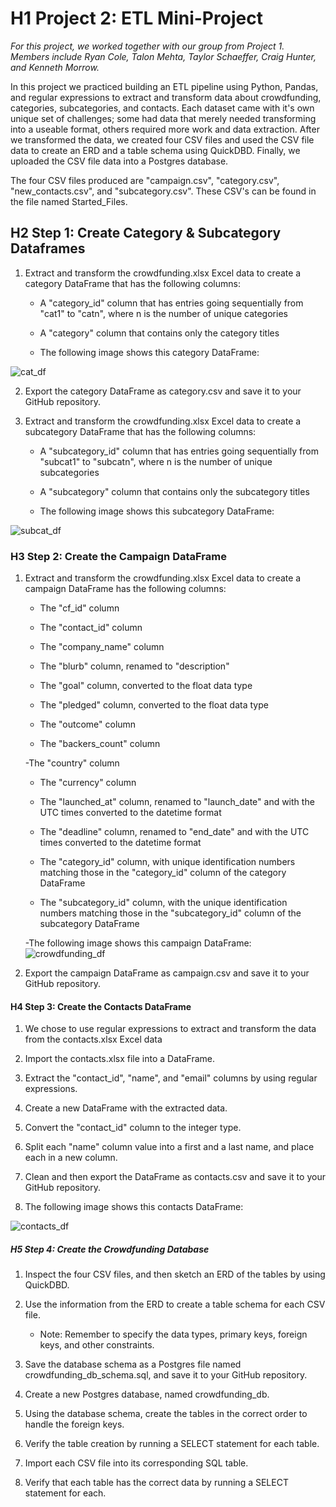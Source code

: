 # H1 **Project 2: ETL Mini-Project**
*For this project, we worked together with our group from Project 1. Members include Ryan Cole, Talon Mehta, Taylor Schaeffer, Craig Hunter, and Kenneth Morrow.*

In this project we practiced building an ETL pipeline using Python, Pandas, and regular expressions to extract and transform data about crowdfunding, categories, subcategories, and contacts. Each dataset came with it's own unique set of challenges; some had data that merely needed transforming into a useable format, others required more work and data extraction. After we transformed the data, we created four CSV files and used the CSV file data to create an ERD and a table schema using QuickDBD. Finally, we uploaded the CSV file data into a Postgres database.

The four CSV files produced are "campaign.csv", "category.csv", "new_contacts.csv", and "subcategory.csv". These CSV's can be found in the file named Started_Files. 

## H2 **Step 1: Create Category & Subcategory Dataframes**
1. Extract and transform the crowdfunding.xlsx Excel data to create a category DataFrame that has the following columns:

	- A "category_id" column that has entries going sequentially from "cat1" to "catn", where n is the number of 	unique categories

	- A "category" column that contains only the category titles

	- The following image shows this category DataFrame:

![cat_df](https://github.com/taschaef/Crowdfunding_ETL/assets/124079708/ea77effb-5103-4913-ac8c-79512fe03651)



2. Export the category DataFrame as category.csv and save it to your GitHub repository.

3. Extract and transform the crowdfunding.xlsx Excel data to create a subcategory DataFrame that has the following columns:

	- A "subcategory_id" column that has entries going sequentially from "subcat1" to "subcatn", where n is the 	number of unique subcategories

	- A "subcategory" column that contains only the subcategory titles

	- The following image shows this subcategory DataFrame:

![subcat_df](https://github.com/taschaef/Crowdfunding_ETL/assets/124079708/7502a712-3f6c-4c7a-8eea-7613de4d5ac3)




### H3 **Step 2: Create the Campaign DataFrame**

1. Extract and transform the crowdfunding.xlsx Excel data to create a campaign DataFrame has the following columns:

	- The "cf_id" column

	- The "contact_id" column

	- The "company_name" column

	- The "blurb" column, renamed to "description"

	- The "goal" column, converted to the float data type

	- The "pledged" column, converted to the float data type

	- The "outcome" column

	- The "backers_count" column

	 -The "country" column

	- The "currency" column

	- The "launched_at" column, renamed to "launch_date" and with the UTC times converted to the datetime format

	- The "deadline" column, renamed to "end_date" and with the UTC times converted to the datetime format

	- The "category_id" column, with unique identification numbers matching those in the "category_id" column of 	the category DataFrame

	- The "subcategory_id" column, with the unique identification numbers matching those in the "subcategory_id" 	column of the subcategory DataFrame

	-The following image shows this campaign DataFrame:
  ![crowdfunding_df](https://github.com/taschaef/Crowdfunding_ETL/assets/124079708/18b4eeab-f2a5-4a90-8ba7-9d1837ccba16)

  

2. Export the campaign DataFrame as campaign.csv and save it to your GitHub repository.


#### H4 **Step 3: Create the Contacts DataFrame**

1. We chose to use regular expressions to extract and transform the data from the contacts.xlsx Excel data

2. Import the contacts.xlsx file into a DataFrame.

3. Extract the "contact_id", "name", and "email" columns by using regular expressions.

4. Create a new DataFrame with the extracted data.

5. Convert the "contact_id" column to the integer type.

6. Split each "name" column value into a first and a last name, and place each in a new column.

7. Clean and then export the DataFrame as contacts.csv and save it to your GitHub repository.

8. The following image shows this contacts DataFrame:


![contacts_df](https://github.com/taschaef/Crowdfunding_ETL/assets/124079708/b703cca3-3570-45b1-ada5-62c6cf596f18)

 
##### H5 **Step 4: Create the Crowdfunding Database**
1. Inspect the four CSV files, and then sketch an ERD of the tables by using QuickDBD.

2. Use the information from the ERD to create a table schema for each CSV file.

	- Note: Remember to specify the data types, primary keys, foreign keys, and other constraints.

3. Save the database schema as a Postgres file named crowdfunding_db_schema.sql, and save it to your GitHub repository.

4. Create a new Postgres database, named crowdfunding_db.

5. Using the database schema, create the tables in the correct order to handle the foreign keys.

6. Verify the table creation by running a SELECT statement for each table.

7. Import each CSV file into its corresponding SQL table.

8. Verify that each table has the correct data by running a SELECT statement for each.

